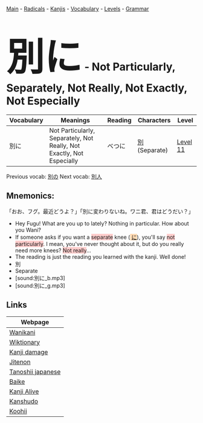 <style> bigfont {font-size: 100px}</style>
[Main](../README.md) -
[Radicals](../radicals.md) -
[Kanjis](../kanjis.md) -
[Vocabulary](../vocabulary.md) -
[Levels](../levels.md) -
[Grammar](../grammar.md)
# <bigfont> 別に</bigfont> - Not Particularly, Separately, Not Really, Not Exactly, Not Especially 

| Vocabulary | Meanings | Reading | Characters | Level |
| --- | --- | --- | --- | --- |
| 別に | Not Particularly, Separately, Not Really, Not Exactly, Not Especially | べつに |  [別](../kanjis/別.md) (Separate) | [Level 11](../levels/wk_level11.md) |

Previous vocab: [別の](別の.md) Next vocab: [別人](別人.md) 

## Mnemonics:
「おお、フグ。最近どうよ？」「別に変わりないね。ワニ君、君はどうだい？」
* Hey Fugu! What are you up to lately? Nothing in particular. How about you Wani?
* If someone asks if you want a <span style="background-color:#ffcccb"> separate</span> knee (<span style="background-color:#fed8b1"> [に](https://jisho.org/search/に)</span>), you'll say <span style="background-color:#ffcccb"> not particularly</span>. I mean, you've never thought about it, but do you really need more knees? <span style="background-color:#ffcccb"> Not really</span>...
* The reading is just the reading you learned with the kanji. Well done!
* 別
* Separate
* [sound:別に_b.mp3]
* [sound:別に_g.mp3]


## Links 

| Webpage |
| --- |
| [Wanikani          ](https://www.wanikani.com/kanji/別に) |
| [Wiktionary        ](https://en.wiktionary.org/wiki/別に) |
| [Kanji damage      ](http://www.kanjidamage.com/kanji/search?utf8=✓&q=別に) |
| [Jitenon           ](https://jitenon.com/kanji/別に) |
| [Tanoshii japanese ](https://www.tanoshiijapanese.com/dictionary/kanji.cfm?k=別に) |
| [Baike             ](https://baike.baidu.com/item/別に) |
| [Kanji Alive       ](https://app.kanjialive.com/別に) |
| [Kanshudo          ](https://www.kanshudo.com/searchmn?q=別に) |
| [Koohii            ](https://kanji.koohii.com/study/kanji/別に) |
